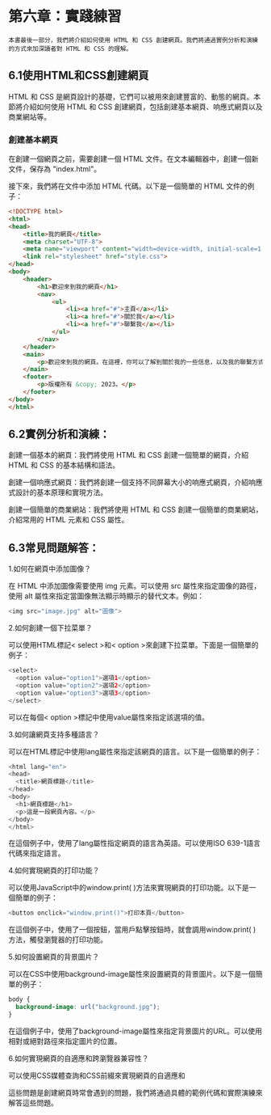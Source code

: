 # 第六章：實踐練習

```本書最後一部分，我們將介紹如何使用 HTML 和 CSS 創建網頁。我們將通過實例分析和演練的方式來加深讀者對 HTML 和 CSS 的理解。```

## 6.1使用HTML和CSS創建網頁
HTML 和 CSS 是網頁設計的基礎，它們可以被用來創建豐富的、動態的網頁。本節將介紹如何使用 HTML 和 CSS 創建網頁，包括創建基本網頁、响應式網頁以及商業網站等。

### 創建基本網頁
在創建一個網頁之前，需要創建一個 HTML 文件。在文本編輯器中，創建一個新文件，保存為 "index.html"。

接下來，我們將在文件中添加 HTML 代碼。以下是一個簡單的 HTML 文件的例子：

```html
<!DOCTYPE html>
<html>
<head>
	<title>我的網頁</title>
	<meta charset="UTF-8">
	<meta name="viewport" content="width=device-width, initial-scale=1.0">
	<link rel="stylesheet" href="style.css">
</head>
<body>
	<header>
		<h1>歡迎來到我的網頁</h1>
		<nav>
			<ul>
				<li><a href="#">主頁</a></li>
				<li><a href="#">關於我</a></li>
				<li><a href="#">聯繫我</a></li>
			</ul>
		</nav>
	</header>
	<main>
		<p>歡迎來到我的網頁。在這裡，你可以了解到關於我的一些信息，以及我的聯繫方式。</p>
	</main>
	<footer>
		<p>版權所有 &copy; 2023。</p>
	</footer>
</body>
</html>
```
## 6.2實例分析和演練：

創建一個基本的網頁：我們將使用 HTML 和 CSS 創建一個簡單的網頁，介紹 HTML 和 CSS 的基本結構和語法。

創建一個响應式網頁：我們將創建一個支持不同屏幕大小的响應式網頁，介紹响應式設計的基本原理和實現方法。

創建一個簡單的商業網站：我們將使用 HTML 和 CSS 創建一個簡單的商業網站，介紹常用的 HTML 元素和 CSS 屬性。

## 6.3常見問題解答：

1.如何在網頁中添加圖像？

在 HTML 中添加圖像需要使用 img 元素。可以使用 src 屬性來指定圖像的路徑，使用 alt 屬性來指定當圖像無法顯示時顯示的替代文本。例如：

```php
<img src="image.jpg" alt="圖像">
```
2.如何創建一個下拉菜單？


可以使用HTML標記< select >和< option >來創建下拉菜單。下面是一個簡單的例子：

```php
<select>
  <option value="option1">選項1</option>
  <option value="option2">選項2</option>
  <option value="option3">選項3</option>
</select>
```
可以在每個< option >標記中使用value屬性來指定該選項的值。

3.如何讓網頁支持多種語言？
	
可以在HTML標記中使用lang屬性來指定該網頁的語言。以下是一個簡單的例子：

```php
<html lang="en">
<head>
  <title>網頁標題</title>
</head>
<body>
  <h1>網頁標題</h1>
  <p>這是一段網頁內容。</p>
</body>
</html>
```
在這個例子中，使用了lang屬性指定網頁的語言為英語。可以使用ISO 639-1語言代碼來指定語言。

4.如何實現網頁的打印功能？

可以使用JavaScript中的window.print( )方法來實現網頁的打印功能。以下是一個簡單的例子：

```php
<button onclick="window.print()">打印本頁</button>
```
在這個例子中，使用了一個按鈕，當用戶點擊按鈕時，就會調用window.print( )方法，觸發瀏覽器的打印功能。

5.如何設置網頁的背景圖片？

可以在CSS中使用background-image屬性來設置網頁的背景圖片。以下是一個簡單的例子：
```css
body {
  background-image: url("background.jpg");
}
```
在這個例子中，使用了background-image屬性來指定背景圖片的URL。可以使用相對或絕對路徑來指定圖片的位置。
	
6.如何實現網頁的自適應和跨瀏覽器兼容性？
	
可以使用CSS媒體查詢和CSS前綴來實現網頁的自適應和
	
這些問題是創建網頁時常會遇到的問題，我們將通過具體的範例代碼和實際演練來解答這些問題。
